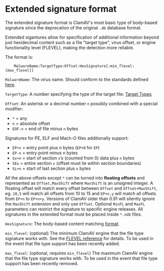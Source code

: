 # Extended signature format

The extended signature format is ClamAV's most basic type of body-based signature since the deprecation of the original `.db` database format.

Extended sigantures allow for specification of additional information beyond just hexidecimal content such as a file "target type", virus offset, or engine functionality level (FLEVEL), making the detection more reliable.

The format is:

```
    MalwareName:TargetType:Offset:HexSignature[:min_flevel:[max_flevel]]
```

`MalwareName`: The virus name. Should conform to the standards defined [here](../Signatures.md#Signature-names).

`TargetType`: A number specifying the type of the target file: [Target Types](FileTypes.md#Target-Types)

`Offset`: An asterisk or a decimal number `n` possibly combined with a special modifier:

- `*` = any
- `n` = absolute offset
- `EOF-n` = end of file minus `n` bytes

Signatures for PE, ELF and Mach-O files additionally support:

- `EP+n` = entry point plus n bytes (`EP+0` for `EP`)
- `EP-n` = entry point minus n bytes
- `Sx+n` = start of section `x`’s (counted from 0) data plus `n` bytes
- `SEx` = entire section `x` (offset must lie within section boundaries)
- `SL+n` = start of last section plus `n` bytes

All the above offsets except `*` can be turned into **floating offsets** and represented as `Offset,MaxShift` where `MaxShift` is an unsigned integer. A floating offset will match every offset between `Offset` and `Offset+MaxShift`, eg. `10,5` will match all offsets from 10 to 15 and `EP+n,y` will match all offsets from `EP+n` to `EP+n+y`. Versions of ClamAV older than 0.91 will silently ignore the `MaxShift` extension and only use `Offset`. Optional `MinFL` and `MaxFL` parameters can restrict the signature to specific engine releases. All signatures in the extended format must be placed inside `*.ndb` files.

`HexSignature`: The body-based content matching [format](BodySignatureFormat.md).

`min_flevel`: (optional) The minimum ClamAV engine that the file type signature works with. See the [FLEVEL reference](FunctionalityLevels.md) for details. To be used in the event that file type support has been recently added.

`max_flevel`: (optional, requires `min_flevel`) The maximum ClamAV engine that the file type signature works with. To be used in the event that file type support has been recently removed.
